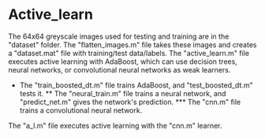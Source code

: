 # Active_learn

The 64x64 greyscale images used for testing and training are in the "dataset" folder.
The "flatten_images.m" file takes these images and creates a "dataset.mat" file with training/test data/labels.
The "active_learn.m" file executes active learning with AdaBoost, which can use decision trees, neural networks, or convolutional neural networks as weak learners.
* The "train_boosted_dt.m" file trains AdaBoost, and "test_boosted_dt.m" tests it.
  ** The "neural_train.m" file trains a neural network, and "predict_net.m" gives the network's prediction.
    *** The "cnn.m" file trains a convolutional neural network.

The "a_l.m" file executes active learning with the "cnn.m" learner.
